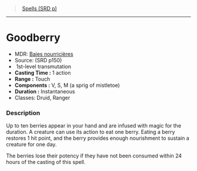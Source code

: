﻿> [Spells (SRD p)](srd_spells.md)

---

# Goodberry

- MDR: [Baies nourricières](hd_spells_baies_nourricieres.md)
- Source: (SRD p150)
-  1st-level transmutation
- **Casting Time :** 1 action
- **Range :** Touch
- **Components :** V, S, M (a sprig of mistletoe)
- **Duration :** Instantaneous
- Classes: Druid, Ranger

### Description

Up to ten berries appear in your hand and are infused with magic for the duration. A creature can use its action to eat one berry. Eating a berry restores 1 hit point, and the berry provides enough nourishment to sustain a creature for one day.

The berries lose their potency if they have not been consumed within 24 hours of the casting of this spell.

